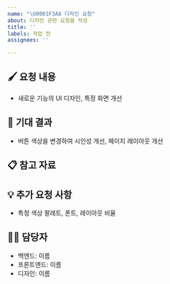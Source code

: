```yaml
---
name: "\U0001F3A8 디자인 요청"
about: 디자인 관련 요청을 작성
title: ''
labels: 작업 전
assignees: ''

---
```


<!--📚 GitHub 이슈 작성 템플릿 -->
<!-- 필요한 제목을 복사 붙여넣기하여 사용해주세요!
🎨 [디자인][카테고리] 무슨 부분 디자인 요청
🔥 [긴급]
⌛ [~월/일]
-->

🖌️ 요청 내용
---
<!-- 요청하는 디자인의 목적과 요구사항을 간단히 설명해주세요 -->

- 새로운 기능의 UI 디자인, 특정 화면 개선

🎯 기대 결과
---
<!-- 디자인이 적용된 후 예상되는 결과를 명확히 작성해주세요. -->

- 버튼 색상을 변경하여 시인성 개선, 페이지 레이아웃 개선

📋 참고 자료
---
<!-- 기존 디자인 참고 링크, 피그마, 이미지 파일 등등 첨부 -->

💡 추가 요청 사항
---
<!-- 추가적으로 필요한 요소나 고려해야 할 점을 작성해주세요 -->
- 특정 색상 팔레트, 폰트, 레이아웃 비율

🙋‍♂️ 담당자
---
- 백엔드: 이름
- 프론트엔드: 이름
- 디자인: 이름
